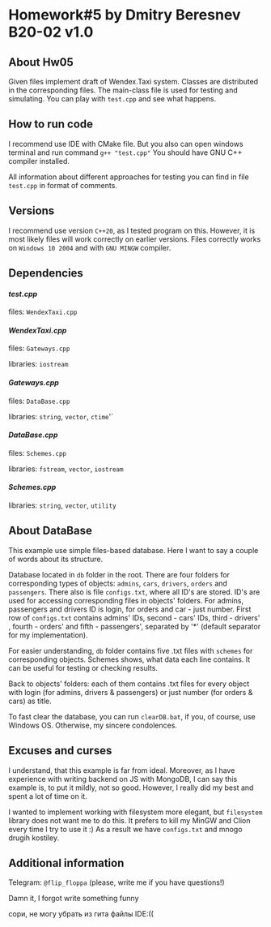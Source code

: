 # **Homework#5 by Dmitry Beresnev B20-02 v1.0**

## __About Hw05__

Given files implement draft of Wendex.Taxi system.
Classes are distributed in the corresponding files.
The main-class file is used for testing and simulating.
You can play with `test.cpp` and see what happens.

## __How to run code__

I recommend use IDE with CMake file.
But you also can open windows terminal and run command `g++ "test.cpp"`
You should have GNU C++ compiler installed.

All information about different approaches for testing you can find
in file `test.cpp` in format of comments.

## __Versions__

I recommend use version `C++20`, as I tested program on this.
However, it is most likely files will work correctly on earlier versions.
Files correctly works on `Windows 10 2004` and with `GNU MINGW` compiler.

## __Dependencies__

#### _test.cpp_

files: `WendexTaxi.cpp`

#### _WendexTaxi.cpp_

files: `Gateways.cpp`

libraries: `iostream`

#### _Gateways.cpp_

files: `DataBase.cpp`

libraries: `string`, `vector`, `ctime`'`

#### _DataBase.cpp_

files: `Schemes.cpp`

libraries: `fstream`, `vector`, `iostream`

#### _Schemes.cpp_

libraries: `string`, `vector`, `utility`


## __About DataBase__
This example use simple files-based database.
Here I want to say a couple of words about its structure.

Database located in `db` folder in the root.
There are four folders for corresponding types of objects:
`admins`, `cars`, `drivers`, `orders` and `passengers`.
There also is file `configs.txt`, where all ID's are stored.
ID's are used for accessing corresponding files in objects' folders.
For admins, passengers and drivers ID is login,
for orders and car - just number.
First row of `configs.txt` contains admins' IDs, second - cars' IDs,
third - drivers' , fourth - orders' and fifth - passengers',
separated by '*' (default separator for my implementation).

For easier understanding, `db` folder contains five
.txt files with `schemes` for corresponding objects.
Schemes shows, what data each line contains.
It can be useful for testing or checking results.

Back to objects' folders: each of them contains .txt files
for every object with login (for admins, drivers & passengers) or just
number (for orders & cars) as title.

To fast clear the database, you can run `clearDB.bat`,
if you, of course, use Windows OS.
Otherwise, my sincere condolences.

## __Excuses and curses__

I understand, that this example is far from ideal. Moreover,
as I have experience with writing backend on JS with MongoDB,
I can say this example is, to put it mildly, not so good.
However, I really did my best and spent a lot of time on it.

I wanted to implement working with filesystem more elegant, but
`filesystem` library does not want me to do this.
It prefers to kill my MinGW and Clion every time I try to use it :)
As a result we have `configs.txt` and mnogo drugih kostiley.

## __Additional information__

Telegram: `@flip_floppa` (please, write me if you have questions!)
 
Damn it, I forgot write something funny

сори, не могу убрать из гита файлы IDE:((
